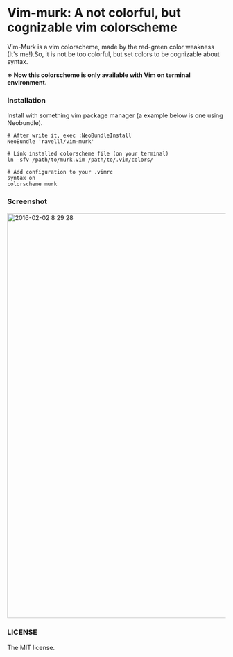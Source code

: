 # Vim-murk: A not colorful, but cognizable vim colorscheme

Vim-Murk is a vim colorscheme, made by the red-green color weakness (It's me!).So, it is not be too colorful, but set colors to be cognizable about syntax.

**※ Now this colorscheme is only available with Vim on terminal environment.**

### Installation

Install with something vim package manager (a example below is one using Neobundle).

```vim
# After write it, exec :NeoBundleInstall
NeoBundle 'ravelll/vim-murk'

# Link installed colorscheme file (on your terminal)
ln -sfv /path/to/murk.vim /path/to/.vim/colors/

# Add configuration to your .vimrc
syntax on
colorscheme murk
```

### Screenshot

<img width="933" alt="2016-02-02 8 29 28" src="https://cloud.githubusercontent.com/assets/2294362/12734941/221eec40-c987-11e5-8d9e-c28633e711a4.png">

### LICENSE

The MIT license.

